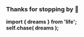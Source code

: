### Thanks for stopping by 👋

<strong>import { dreams } from 'life';</strong> <br>
<strong>self.chase( dreams );</strong>



<!--  <div style="display: inline_block"><br>
  <img align="center" alt="Mat-Js"  width="40" src="https://cdn.jsdelivr.net/gh/devicons/devicon/icons/javascript/javascript-plain.svg">
  <img align="center" alt="Mat-React"  width="40" src="https://cdn.jsdelivr.net/gh/devicons/devicon/icons/react/react-original-wordmark.svg">
  <img align="center" alt="Mat-HTML"  width="40" src="https://cdn.jsdelivr.net/gh/devicons/devicon/icons/html5/html5-original-wordmark.svg">
  <img align="center" alt="Mat-CSS"  width="40" src="https://cdn.jsdelivr.net/gh/devicons/devicon/icons/css3/css3-original-wordmark.svg">
  <img align="center" alt="Mat-Python" width="40" src="https://cdn.jsdelivr.net/gh/devicons/devicon/icons/python/python-original-wordmark.svg">
  <img align="center" alt="Mat-Php" height="55" src="https://cdn.jsdelivr.net/gh/devicons/devicon/icons/php/php-plain.svg">
  <img align="center" alt="Mat-Java" height="55" src="https://cdn.jsdelivr.net/gh/devicons/devicon/icons/java/java-original-wordmark.svg">
  </div><br>
-->

  
<!--
**mmdes/mmdes** is a ✨ _special_ ✨ repository because its `README.md` (this file) appears on your GitHub profile.

Here are some ideas to get you started:

- 🔭 I’m currently working on ...
- 🌱 I’m currently learning ...
- 👯 I’m looking to collaborate on ...
- 🤔 I’m looking for help with ...
- 💬 Ask me about ...
- 📫 How to reach me: ...
- 😄 Pronouns: ...
- ⚡ Fun fact: ...
-->
